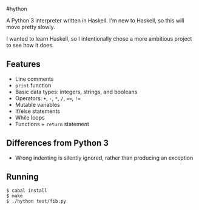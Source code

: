 #hython

A Python 3 interpreter written in Haskell. I'm new to Haskell, so this will move pretty slowly.

I wanted to learn Haskell, so I intentionally chose a more ambitious project to see how it does.

## Features

* Line comments
* `print` function
* Basic data types: integers, strings, and booleans
* Operators: `+`, `-`, `*`, `/`, `==`, `!=`
* Mutable variables
* If/else statements
* While loops
* Functions + `return` statement

## Differences from Python 3

* Wrong indenting is silently ignored, rather than producing an exception

## Running
    $ cabal install
    $ make
    $ ./hython test/fib.py
